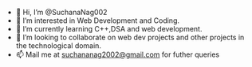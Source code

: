 - 👋 Hi, I’m @SuchanaNag002
- 👀 I’m interested in Web Development and Coding.
- 🌱 I’m currently learning C++,DSA and web development.
- 💞️ I’m looking to collaborate on web dev projects and other projects in the technological domain.
- 📫 Mail me at suchananag2002@gmail.com for futher queries

<!---
SuchanaNag002/SuchanaNag002 is a ✨ special ✨ repository because its `README.md` (this file) appears on your GitHub profile.
You can click the Preview link to take a look at your changes.
--->
